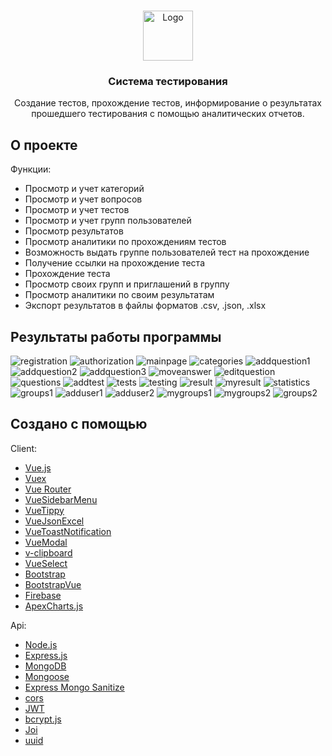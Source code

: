 <!-- Иконка -->
<br />
<p align="center">
  <a href="https://github.com/A1ina42/checkmenow">
    <img src="screenshots/test.png" alt="Logo" width="80" height="80">
  </a>

  <h3 align="center">Система тестирования</h3>

  <p align="center">
    Создание тестов, прохождение тестов, информирование о результатах прошедшего тестирования с помощью аналитических отчетов.
    <br />
  </p>
</p>



<!-- О проекте-->
## О проекте

Функции:
- Просмотр и учет категорий
- Просмотр и учет вопросов
- Просмотр и учет тестов
- Просмотр и учет групп пользователей
- Просмотр результатов
- Просмотр аналитики по прохождениям тестов
- Возможность выдать группе пользователей тест на прохождение
- Получение ссылки на прохождение теста
- Прохождение теста
- Просмотр своих групп и приглашений в группу
- Просмотр аналитики по своим результатам
- Экспорт результатов в файлы форматов .csv, .json, .xlsx



<!-- Результаты работы программы -->
## Результаты работы программы
<img src="screenshots/registration.png" alt="registration">
<img src="screenshots/authorization.png" alt="authorization">
<img src="screenshots/mainpage.png" alt="mainpage">
<img src="screenshots/categories.png" alt="categories">
<img src="screenshots/addquestion1.png" alt="addquestion1">
<img src="screenshots/addquestion2.png" alt="addquestion2">
<img src="screenshots/addquestion3.png" alt="addquestion3">
<img src="screenshots/moveanswer.png" alt="moveanswer">
<img src="screenshots/editquestion.png" alt="editquestion">
<img src="screenshots/questions.png" alt="questions">
<img src="screenshots/addtest.png" alt="addtest">
<img src="screenshots/tests.png" alt="tests">
<img src="screenshots/testing.png" alt="testing">
<img src="screenshots/result.png" alt="result">
<img src="screenshots/myresult.png" alt="myresult">
<img src="screenshots/statistics.png" alt="statistics">
<img src="screenshots/groups1.png" alt="groups1">
<img src="screenshots/adduser1.png" alt="adduser1">
<img src="screenshots/adduser2.png" alt="adduser2">
<img src="screenshots/mygroups1.png" alt="mygroups1">
<img src="screenshots/mygroups2.png" alt="mygroups2">
<img src="screenshots/groups2.png" alt="groups2">



<!-- Создано с помощью -->
## Создано с помощью

Client:
* [Vue.js](https://vuejs.org)
* [Vuex](https://vuex.vuejs.org)
* [Vue Router](https://router.vuejs.org)
* [VueSidebarMenu](https://www.npmjs.com/package/vue-sidebar-menu)
* [VueTippy](https://www.npmjs.com/package/vue-tippy)
* [VueJsonExcel](https://www.npmjs.com/package/vue-json-excel)
* [VueToastNotification](https://www.npmjs.com/package/vue-toast-notification)
* [VueModal](https://vue-modal-demo.netlify.app)
* [v-clipboard](https://www.npmjs.com/package/v-clipboard)
* [VueSelect](https://vue-select.org)
* [Bootstrap](https://getbootstrap.com)
* [BootstrapVue](https://bootstrap-vue.org)
* [Firebase](https://firebase.google.com)
* [ApexCharts.js](https://apexcharts.com)

Api:
* [Node.js](https://nodejs.org)
* [Express.js](https://expressjs.com)
* [MongoDB](https://www.mongodb.com)
* [Mongoose](https://mongoosejs.com)
* [Express Mongo Sanitize](https://www.npmjs.com/package/express-mongo-sanitize)
* [cors](https://www.npmjs.com/package/cors)
* [JWT](https://www.npmjs.com/package/jsonwebtoken)
* [bcrypt.js](https://www.npmjs.com/package/bcryptjs)
* [Joi](https://joi.dev)
* [uuid](https://www.npmjs.com/package/uuid)

